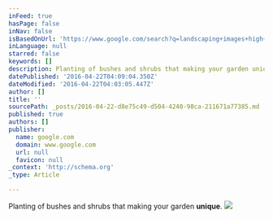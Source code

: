 ```yaml
---
inFeed: true
hasPage: false
inNav: false
isBasedOnUrl: 'https://www.google.com/search?q=landscaping+images+high+quality&espv=2&biw=1920&bih=1019&tbm=isch&imgil=pJcrhSAW4eVP4M%253A%253BRBIIXcGR6MVkGM%253Bhttp%25253A%25252F%25252Fwww.nwlandscapegardeners.co.uk%25252F&source=iu&pf=m&fir=pJcrhSAW4eVP4M%253A%252CRBIIXcGR6MVkGM%252C_&usg=__g75onm1Hne5G2LGG0C34kg2T3CU%3D&dpr=1&ved=0ahUKEwiTocufqaHMAhVFg4MKHT37CvcQyjcILA&ei=AZ0ZV9OcCcWGjgS99qu4Dw#imgrc=SP3Q7519pJqg9M%3A'
inLanguage: null
starred: false
keywords: []
description: Planting of bushes and shrubs that making your garden unique.
datePublished: '2016-04-22T04:09:04.350Z'
dateModified: '2016-04-22T04:03:05.447Z'
author: []
title: ''
sourcePath: _posts/2016-04-22-d8e75c49-d504-4240-98ca-211671a77385.md
published: true
authors: []
publisher:
  name: google.com
  domain: www.google.com
  url: null
  favicon: null
_context: 'http://schema.org'
_type: Article

---
```

Planting of bushes and shrubs that making your garden **unique**.
![](http://www.pasadena-landscapers.com/wp-content/uploads/2013/07/Landscaping-Maintenance-Pasadena-Landscapers.jpg)